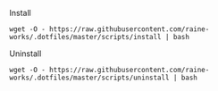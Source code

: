 Install 

    wget -O - https://raw.githubusercontent.com/raine-works/.dotfiles/master/scripts/install | bash

Uninstall

    wget -O - https://raw.githubusercontent.com/raine-works/.dotfiles/master/scripts/uninstall | bash
